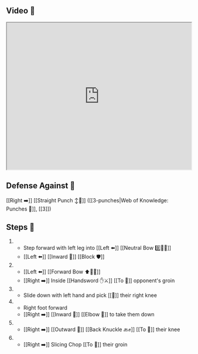 ## Video 🎥

<iframe src="https://www.youtube.com/embed/O9SDyhqvuIM?start=116&end=344" width="100%" height="400"></iframe>

## Defense Against 🤺

[[Right ➡️]] [[Straight Punch ↕️👊]] ([[3-punches|Web of Knowledge: Punches 👊]], [[3]])

## Steps 👣

1. - Step forward with left leg into [[Left ⬅️]] [[Neutral Bow 0️⃣🧍‍♂️]]
    - [[Left ⬅️]] [[Inward 🔽]] [[Block 🛡️]]
2. - [[Left ⬅️]] [[Forward Bow ⬆️🧍‍♂️]]
    - [[Right ➡️]] Inside [[Handsword ✋⚔️]] [[To 🎯]] opponent's groin
3. - Slide down with left hand and pick [[🎯]] their right knee
4. - Right foot forward
    - [[Right ➡️]] [[Inward 🔽]] [[Elbow 💪]] to take them down
5. - [[Right ➡️]] [[Outward 🔼]] [[Back Knuckle 🔙✊]] [[To 🎯]] their knee
6. - [[Right ➡️]] Slicing Chop [[To 🎯]] their groin
